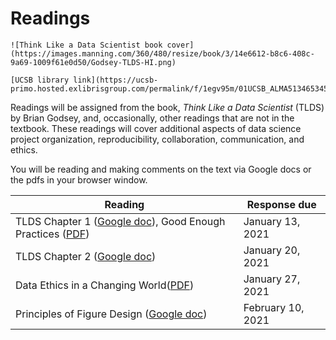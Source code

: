 # Readings

```{margin}
![Think Like a Data Scientist book cover](https://images.manning.com/360/480/resize/book/3/14e6612-b8c6-408c-9a69-1009f61e0d50/Godsey-TLDS-HI.png)

[UCSB library link](https://ucsb-primo.hosted.exlibrisgroup.com/permalink/f/1egv95m/01UCSB_ALMA51346534550003776)
```

Readings will be assigned from the book, _Think Like a Data Scientist_ (TLDS) by Brian Godsey, and, occasionally, other readings that are not in the textbook.  These readings will cover additional aspects of data science project organization, reproducibility, collaboration, communication, and ethics.

You will be reading and making comments on the text via Google docs or the pdfs in your browser window.

| Reading | Response due |
|---------|--------------|
| TLDS Chapter 1 ([Google doc](https://docs.google.com/document/d/10iyEB0-yZmUX5wu3jrISu1GqQm90uKBSoy2zDmvu8oI/edit?usp=sharing)), Good Enough Practices ([PDF](https://drive.google.com/drive/folders/1h5l5AOi_P_dTV68QTw1327bNq-xD8wCM?usp=sharing)) | January 13, 2021 |
| TLDS Chapter 2 ([Google doc](https://docs.google.com/document/d/10iyEB0-yZmUX5wu3jrISu1GqQm90uKBSoy2zDmvu8oI/edit?usp=sharing)) | January 20, 2021 |
| Data Ethics in a Changing World([PDF](https://drive.google.com/file/d/1VrT3SP_3MaCmtPSXp3BGJPAQJ8-EIoJj/view?usp=sharing)) | January 27, 2021 |
| Principles of Figure Design ([Google doc](https://docs.google.com/document/d/1DMWAUcA9pLwhwZ6lVlMSNOmNKUdLyAKHTY9LfF8Mj9w/edit?usp=sharing)) | February 10, 2021 |
